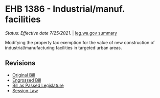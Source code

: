 # EHB 1386 - Industrial/manuf. facilities
*Status: Effective date 7/25/2021.* | [leg.wa.gov summary](https://app.leg.wa.gov/billsummary?BillNumber=1386&Year=2021)

Modifying the property tax exemption for the value of new construction of industrial/manufacturing facilities in targeted urban areas.

## Revisions
* [Original Bill](1/)
* [Engrossed Bill](1/)
* [Bill as Passed Legislature](1/)
* [Session Law](1/)
